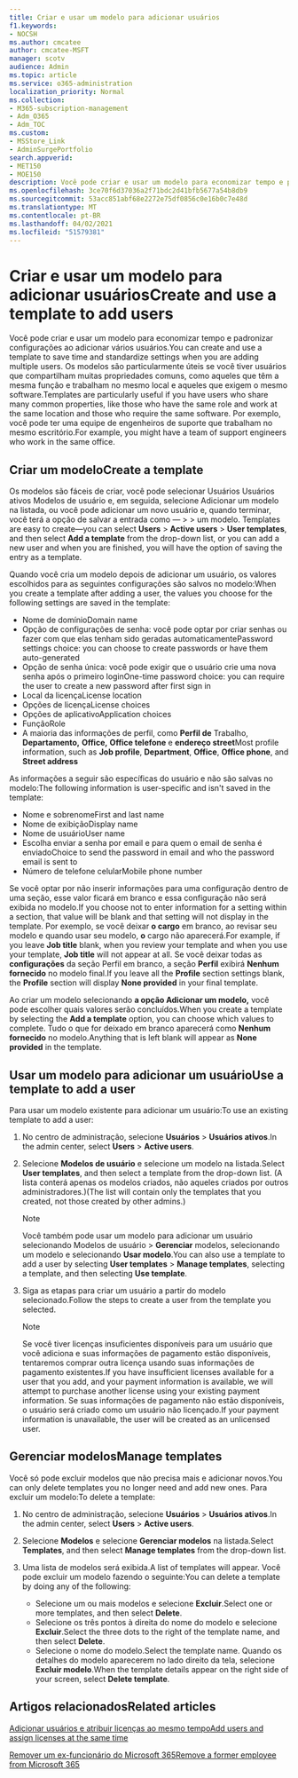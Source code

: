 ```yaml
---
title: Criar e usar um modelo para adicionar usuários
f1.keywords:
- NOCSH
ms.author: cmcatee
author: cmcatee-MSFT
manager: scotv
audience: Admin
ms.topic: article
ms.service: o365-administration
localization_priority: Normal
ms.collection:
- M365-subscription-management
- Adm_O365
- Adm_TOC
ms.custom:
- MSStore_Link
- AdminSurgePortfolio
search.appverid:
- MET150
- MOE150
description: Você pode criar e usar um modelo para economizar tempo e padronizar configurações ao adicionar vários usuários.
ms.openlocfilehash: 3ce70f6d37036a2f71bdc2d41bfb5677a54b8db9
ms.sourcegitcommit: 53acc851abf68e2272e75df0856c0e16b0c7e48d
ms.translationtype: MT
ms.contentlocale: pt-BR
ms.lasthandoff: 04/02/2021
ms.locfileid: "51579381"
---
```

# <a name="create-and-use-a-template-to-add-users"></a><span data-ttu-id="86c5e-103">Criar e usar um modelo para adicionar usuários</span><span class="sxs-lookup"><span data-stu-id="86c5e-103">Create and use a template to add users</span></span>

<span data-ttu-id="86c5e-104">Você pode criar e usar um modelo para economizar tempo e padronizar configurações ao adicionar vários usuários.</span><span class="sxs-lookup"><span data-stu-id="86c5e-104">You can create and use a template to save time and standardize settings when you are adding multiple users.</span></span> <span data-ttu-id="86c5e-105">Os modelos são particularmente úteis se você tiver usuários que compartilham muitas propriedades comuns, como aqueles que têm a mesma função e trabalham no mesmo local e aqueles que exigem o mesmo software.</span><span class="sxs-lookup"><span data-stu-id="86c5e-105">Templates are particularly useful if you have users who share many common properties, like those who have the same role and work at the same location and those who require the same software.</span></span> <span data-ttu-id="86c5e-106">Por exemplo, você pode ter uma equipe de engenheiros de suporte que trabalham no mesmo escritório.</span><span class="sxs-lookup"><span data-stu-id="86c5e-106">For example, you might have a team of support engineers who work in the same office.</span></span>  

## <a name="create-a-template"></a><span data-ttu-id="86c5e-107">Criar um modelo</span><span class="sxs-lookup"><span data-stu-id="86c5e-107">Create a template</span></span>

<span data-ttu-id="86c5e-108">Os modelos são fáceis de criar, você pode selecionar Usuários Usuários ativos Modelos de usuário e, em seguida, selecione Adicionar um modelo na listada, ou você pode adicionar um novo usuário e, quando terminar, você terá a opção de salvar a entrada como &mdash;   >    >  um modelo. </span><span class="sxs-lookup"><span data-stu-id="86c5e-108">Templates are easy to create&mdash;you can select **Users** > **Active users** > **User templates**, and then select **Add a template** from the drop-down list, or you can add a new user and when you are finished, you will have the option of saving the entry as a template.</span></span>

<span data-ttu-id="86c5e-109">Quando você cria um modelo depois de adicionar um usuário, os valores escolhidos para as seguintes configurações são salvos no modelo:</span><span class="sxs-lookup"><span data-stu-id="86c5e-109">When you create a template after adding a user, the values you choose for the following settings are saved in the template:</span></span>

- <span data-ttu-id="86c5e-110">Nome de domínio</span><span class="sxs-lookup"><span data-stu-id="86c5e-110">Domain name</span></span>
- <span data-ttu-id="86c5e-111">Opção de configurações de senha: você pode optar por criar senhas ou fazer com que elas tenham sido geradas automaticamente</span><span class="sxs-lookup"><span data-stu-id="86c5e-111">Password settings choice: you can choose to create passwords or have them auto-generated</span></span>
- <span data-ttu-id="86c5e-112">Opção de senha única: você pode exigir que o usuário crie uma nova senha após o primeiro login</span><span class="sxs-lookup"><span data-stu-id="86c5e-112">One-time password choice: you can require the user to create a new password after first sign in</span></span>
- <span data-ttu-id="86c5e-113">Local da licença</span><span class="sxs-lookup"><span data-stu-id="86c5e-113">License location</span></span>
- <span data-ttu-id="86c5e-114">Opções de licença</span><span class="sxs-lookup"><span data-stu-id="86c5e-114">License choices</span></span>
- <span data-ttu-id="86c5e-115">Opções de aplicativo</span><span class="sxs-lookup"><span data-stu-id="86c5e-115">Application choices</span></span>
- <span data-ttu-id="86c5e-116">Função</span><span class="sxs-lookup"><span data-stu-id="86c5e-116">Role</span></span>
- <span data-ttu-id="86c5e-117">A maioria das informações de perfil, como **Perfil de** Trabalho, **Departamento,** **Office,** **Office telefone** e **endereço street**</span><span class="sxs-lookup"><span data-stu-id="86c5e-117">Most profile information, such as **Job profile**, **Department**, **Office**, **Office phone**, and **Street address**</span></span> 

<span data-ttu-id="86c5e-118">As informações a seguir são específicas do usuário e não são salvas no modelo:</span><span class="sxs-lookup"><span data-stu-id="86c5e-118">The following information is user-specific and isn't saved in the template:</span></span>

- <span data-ttu-id="86c5e-119">Nome e sobrenome</span><span class="sxs-lookup"><span data-stu-id="86c5e-119">First and last name</span></span>
- <span data-ttu-id="86c5e-120">Nome de exibição</span><span class="sxs-lookup"><span data-stu-id="86c5e-120">Display name</span></span>
- <span data-ttu-id="86c5e-121">Nome de usuário</span><span class="sxs-lookup"><span data-stu-id="86c5e-121">User name</span></span>
- <span data-ttu-id="86c5e-122">Escolha enviar a senha por email e para quem o email de senha é enviado</span><span class="sxs-lookup"><span data-stu-id="86c5e-122">Choice to send the password in email and who the password email is sent to</span></span>
- <span data-ttu-id="86c5e-123">Número de telefone celular</span><span class="sxs-lookup"><span data-stu-id="86c5e-123">Mobile phone number</span></span>

<span data-ttu-id="86c5e-124">Se você optar por não inserir informações para uma configuração dentro de uma seção, esse valor ficará em branco e essa configuração não será exibida no modelo.</span><span class="sxs-lookup"><span data-stu-id="86c5e-124">If you choose not to enter information for a setting within a section, that value will be blank and that setting will not display in the template.</span></span> <span data-ttu-id="86c5e-125">Por exemplo, se você deixar **o cargo** em branco, ao revisar seu modelo e quando usar seu modelo, **o** cargo não aparecerá.</span><span class="sxs-lookup"><span data-stu-id="86c5e-125">For example, if you leave **Job title** blank, when you review your template and when you use your template, **Job title** will not appear at all.</span></span> <span data-ttu-id="86c5e-126">Se você deixar todas as **configurações** da seção Perfil em branco, a seção **Perfil** exibirá **Nenhum fornecido** no modelo final.</span><span class="sxs-lookup"><span data-stu-id="86c5e-126">If you leave all the **Profile** section settings blank, the **Profile** section will display **None provided** in your final template.</span></span>

<span data-ttu-id="86c5e-127">Ao criar um modelo selecionando **a opção Adicionar um modelo,** você pode escolher quais valores serão concluídos.</span><span class="sxs-lookup"><span data-stu-id="86c5e-127">When you create a template by selecting the **Add a template** option, you can choose which values to complete.</span></span> <span data-ttu-id="86c5e-128">Tudo o que for deixado em branco aparecerá como **Nenhum fornecido** no modelo.</span><span class="sxs-lookup"><span data-stu-id="86c5e-128">Anything that is left blank will appear as **None provided** in the template.</span></span>

## <a name="use-a-template-to-add-a-user"></a><span data-ttu-id="86c5e-129">Usar um modelo para adicionar um usuário</span><span class="sxs-lookup"><span data-stu-id="86c5e-129">Use a template to add a user</span></span>

<span data-ttu-id="86c5e-130">Para usar um modelo existente para adicionar um usuário:</span><span class="sxs-lookup"><span data-stu-id="86c5e-130">To use an existing template to add a user:</span></span>

1. <span data-ttu-id="86c5e-131">No centro de administração, selecione **Usuários**  >  **Usuários ativos**.</span><span class="sxs-lookup"><span data-stu-id="86c5e-131">In the admin center, select **Users** > **Active users**.</span></span>

2. <span data-ttu-id="86c5e-132">Selecione **Modelos de usuário** e selecione um modelo na listada.</span><span class="sxs-lookup"><span data-stu-id="86c5e-132">Select **User templates**, and then select a template from the drop-down list.</span></span> <span data-ttu-id="86c5e-133">(A lista conterá apenas os modelos criados, não aqueles criados por outros administradores.)</span><span class="sxs-lookup"><span data-stu-id="86c5e-133">(The list will contain only the templates that you created, not those created by other admins.)</span></span>

   > [!NOTE]
   > <span data-ttu-id="86c5e-134">Você também pode usar um modelo para adicionar um usuário selecionando Modelos de usuário  >  **Gerenciar** modelos, selecionando um modelo e selecionando **Usar modelo**.</span><span class="sxs-lookup"><span data-stu-id="86c5e-134">You can also use a template to add a user by selecting **User templates** > **Manage templates**, selecting a template, and then selecting **Use template**.</span></span>

3. <span data-ttu-id="86c5e-135">Siga as etapas para criar um usuário a partir do modelo selecionado.</span><span class="sxs-lookup"><span data-stu-id="86c5e-135">Follow the steps to create a user from the template you selected.</span></span>

   > [!NOTE]
   > <span data-ttu-id="86c5e-136">Se você tiver licenças insuficientes disponíveis para um usuário que você adiciona e suas informações de pagamento estão disponíveis, tentaremos comprar outra licença usando suas informações de pagamento existentes.</span><span class="sxs-lookup"><span data-stu-id="86c5e-136">If you have insufficient licenses available for a user that you add, and your payment information is available, we will attempt to purchase another license using your existing payment information.</span></span> <span data-ttu-id="86c5e-137">Se suas informações de pagamento não estão disponíveis, o usuário será criado como um usuário não licençado.</span><span class="sxs-lookup"><span data-stu-id="86c5e-137">If your payment information is unavailable, the user will be created as an unlicensed user.</span></span>

## <a name="manage-templates"></a><span data-ttu-id="86c5e-138">Gerenciar modelos</span><span class="sxs-lookup"><span data-stu-id="86c5e-138">Manage templates</span></span>

<span data-ttu-id="86c5e-139">Você só pode excluir modelos que não precisa mais e adicionar novos.</span><span class="sxs-lookup"><span data-stu-id="86c5e-139">You can only delete templates you no longer need and add new ones.</span></span> <span data-ttu-id="86c5e-140">Para excluir um modelo:</span><span class="sxs-lookup"><span data-stu-id="86c5e-140">To delete a template:</span></span>

1. <span data-ttu-id="86c5e-141">No centro de administração, selecione **Usuários**  >  **Usuários ativos**.</span><span class="sxs-lookup"><span data-stu-id="86c5e-141">In the admin center, select **Users** > **Active users**.</span></span>

2. <span data-ttu-id="86c5e-142">Selecione **Modelos** e selecione **Gerenciar modelos** na listada.</span><span class="sxs-lookup"><span data-stu-id="86c5e-142">Select **Templates**, and then select **Manage templates** from the drop-down list.</span></span>

3. <span data-ttu-id="86c5e-143">Uma lista de modelos será exibida.</span><span class="sxs-lookup"><span data-stu-id="86c5e-143">A list of templates will appear.</span></span> <span data-ttu-id="86c5e-144">Você pode excluir um modelo fazendo o seguinte:</span><span class="sxs-lookup"><span data-stu-id="86c5e-144">You can delete a template by doing any of the following:</span></span>
    - <span data-ttu-id="86c5e-145">Selecione um ou mais modelos e selecione **Excluir**.</span><span class="sxs-lookup"><span data-stu-id="86c5e-145">Select one or more templates, and then select **Delete**.</span></span> 
    - <span data-ttu-id="86c5e-146">Selecione os três pontos à direita do nome do modelo e selecione **Excluir**.</span><span class="sxs-lookup"><span data-stu-id="86c5e-146">Select the three dots to the right of the template name, and then select **Delete**.</span></span>
    - <span data-ttu-id="86c5e-147">Selecione o nome do modelo.</span><span class="sxs-lookup"><span data-stu-id="86c5e-147">Select the template name.</span></span> <span data-ttu-id="86c5e-148">Quando os detalhes do modelo aparecerem no lado direito da tela, selecione **Excluir modelo**.</span><span class="sxs-lookup"><span data-stu-id="86c5e-148">When the template details appear on the right side of your screen, select **Delete template**.</span></span>

## <a name="related-articles"></a><span data-ttu-id="86c5e-149">Artigos relacionados</span><span class="sxs-lookup"><span data-stu-id="86c5e-149">Related articles</span></span>

[<span data-ttu-id="86c5e-150">Adicionar usuários e atribuir licenças ao mesmo tempo</span><span class="sxs-lookup"><span data-stu-id="86c5e-150">Add users and assign licenses at the same time</span></span>](add-users.md)

[<span data-ttu-id="86c5e-151">Remover um ex-funcionário do Microsoft 365</span><span class="sxs-lookup"><span data-stu-id="86c5e-151">Remove a former employee from Microsoft 365</span></span>](remove-former-employee.md)
  
